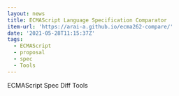 ```yaml
---
layout: news
title: ECMAScript Language Specification Comparator
item-url: 'https://arai-a.github.io/ecma262-compare/'
date: '2021-05-28T11:15:37Z'
tags:
  - ECMAScript
  - proposal
  - spec
  - Tools
---
```

ECMAScript Spec Diff Tools
